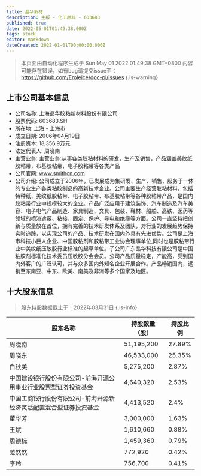 ```yaml
---
title: 晶华新材
description: 主板 - 化工原料 - 603683
published: true
date: 2022-05-01T01:49:38.000Z
tags: stock
editor: markdown
dateCreated: 2022-01-01T00:00:00.000Z
---
```


> 本页面由自动化程序生成于 Sun May 01 2022 01:49:38 GMT+0800
> 内容可能存在错误，如有bug请提交issue至：https://github.com/Eroleice/doc-pi/issues
{.is-warning}

## 上市公司基本信息
- 公司名称: 上海晶华胶粘新材料股份有限公司
- 股票代码: 603683.SH
- 所在地: 上海 - 上海市
- 成立日期: 2006年04月19日
- 注册资本: 18,356.9万元
- 法定代表人: 周晓南
- 主营业务: 主营业务:从事各类胶粘材料的研发，生产及销售，产品涵盖美纹纸胶粘带，布基胶粘带，电子胶粘带等各类产品
- 公司官网: www.smithcn.com
- 公司介绍: 公司成立于2006年，已发展成为集研发、生产、销售、服务于一体的专业生产各类粘胶制品的高新技术企业。公司主要生产经营胶粘材料，包括特种纸、美纹纸胶粘带、电子胶粘带、布基胶粘带等各种胶粘带产品，是国内胶粘带行业中规模较大的企业。产品广泛应用于建筑装饰、汽车制造及汽车美容、电子电气产品制造、家具制造、文具、包装、鞋材、船舶、高铁、医药等领域的喷漆遮蔽、粘接、固定、保护、导电和绝缘等方面。公司一直坚持把创新与质量放在首位，拥有完善的技术研发体系及团队，对行业的发展趋势保持实时追踪，以实现公司的产品、技术研发在国内外具有先进优势。公司是上海市科技小巨人企业、中国胶粘剂和胶粘带工业协会理事单位,同时也是胶粘带行业中美纹纸压敏胶行业标准的起草单位。子公司广东晶华科技有限公司是中国粘胶剂标准化技术委员压敏胶分会会员。公司产品质量稳定，产能高，受到国内外客户的广泛认可，并与众多国内外知名企业开展合作。产品畅销国内，远销至东南亚、中东、欧美、南美及非洲等多个国家及地区。


## 十大股东信息
> 股东持股数据截止于：2022年03月31日
{.is-info}

| 股东名称 | 持股数量（股） | 持股比例 |
| --- | --- | --- |
| 周晓南 | 51,195,200 | 27.89% |
| 周晓东 | 46,533,000 | 25.35% |
| 白秋美 | 5,275,200 | 2.87% |
| 中国建设银行股份有限公司-前海开源公用事业行业股票型证券投资基金 | 4,640,320 | 2.53% |
| 中国工商银行股份有限公司-前海开源新经济灵活配置混合型证券投资基金 | 4,413,520 | 2.4% |
| 董华芳 | 3,000,000 | 1.63% |
| 王斌 | 1,610,660 | 0.88% |
| 周德标 | 1,459,360 | 0.79% |
| 范然然 | 772,920 | 0.42% |
| 李玲 | 756,700 | 0.41% |




